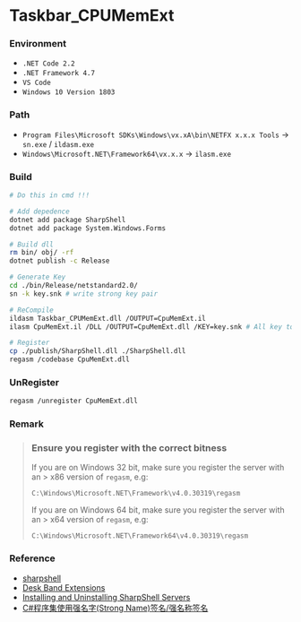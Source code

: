 # Taskbar_CPUMemExt

### Environment
+ `.NET Code 2.2`
+ `.NET Framework 4.7`
+ `VS Code`
+ `Windows 10 Version 1803`

### Path
+ `Program Files\Microsoft SDKs\Windows\vx.xA\bin\NETFX x.x.x Tools` -> `sn.exe` / `ildasm.exe`
+ `Windows\Microsoft.NET\Framework64\vx.x.x` -> `ilasm.exe`

### Build
```bash
# Do this in cmd !!!

# Add depedence
dotnet add package SharpShell
dotnet add package System.Windows.Forms

# Build dll
rm bin/ obj/ -rf
dotnet publish -c Release

# Generate Key
cd ./bin/Release/netstandard2.0/
sn -k key.snk # write strong key pair

# ReCompile
ildasm Taskbar_CPUMemExt.dll /OUTPUT=CpuMemExt.il
ilasm CpuMemExt.il /DLL /OUTPUT=CpuMemExt.dll /KEY=key.snk # All key to dll

# Register
cp ./publish/SharpShell.dll ./SharpShell.dll
regasm /codebase CpuMemExt.dll
```

### UnRegister
```bash
regasm /unregister CpuMemExt.dll
```

### Remark
> ### Ensure you register with the correct bitness
> If you are on Windows 32 bit, make sure you register the server with an > x86 version of `regasm`, e.g:  
> 
> ```
> C:\Windows\Microsoft.NET\Framework\v4.0.30319\regasm 
> ```
> 
> If you are on Windows 64 bit, make sure you register the server with an > x64 version of `regasm`, e.g:
> 
> ```
> C:\Windows\Microsoft.NET\Framework64\v4.0.30319\regasm
> ```
>

### Reference
+ [sharpshell](https://github.com/dwmkerr/sharpshell)
+ [Desk Band Extensions](https://github.com/dwmkerr/sharpshell/blob/master/docs/extensions/deskband/deskband.md)
+ [Installing and Uninstalling SharpShell Servers](https://github.com/dwmkerr/sharpshell/blob/master/docs/installing/installing.md)
+ [C#程序集使用强名字(Strong Name)签名/强名称签名](https://www.cnblogs.com/1175429393wljblog/p/5377533.html)